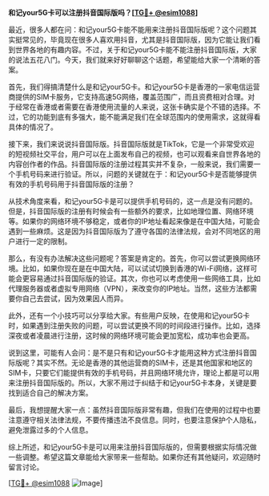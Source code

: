 **和记your5G卡可以注册抖音国际版吗？[[TG💪+ @esim1088](https://t.me/s/esim1088)]**

最近，很多人都在问：和记your5G卡能不能用来注册抖音国际版呢？这个问题其实挺常见的，毕竟现在很多人喜欢用抖音，尤其是抖音国际版，因为它能让我们看到世界各地的有趣内容。不过，关于和记your5G卡能不能注册抖音国际版，大家的说法五花八门。今天，我们就来好好聊聊这个话题，希望能给大家一个清晰的答案。

首先，我们得搞清楚什么是和记your5G卡。和记your5G卡是香港的一家电信运营商提供的SIM卡服务，它支持高速5G网络，覆盖范围广，而且资费相对合理。对于经常在香港或者需要在香港使用流量的人来说，这张卡确实是个不错的选择。不过，它的功能到底有多强大，能不能满足我们在全球范围内的使用需求，这就得看具体的情况了。

接下来，我们来说说抖音国际版。抖音国际版就是TikTok，它是一个非常受欢迎的短视频社交平台，用户可以在上面发布自己的视频，也可以观看来自世界各地的内容创作者的作品。抖音国际版的注册过程其实并不复杂，一般来说，我们需要一个手机号码来进行验证。所以，问题的关键就在于：和记your5G卡是否能够提供有效的手机号码用于抖音国际版的注册？

从技术角度来看，和记your5G卡是可以提供手机号码的，这一点是没有问题的。但是，抖音国际版的注册有时候会有一些额外的要求，比如地理位置、网络环境等。如果你的网络环境不够稳定，或者你的IP地址看起来像是在中国大陆，可能会遇到一些麻烦。这是因为抖音国际版为了遵守各国的法律法规，会对不同地区的用户进行一定的限制。

那么，有没有办法解决这些问题呢？答案是肯定的。首先，你可以尝试更换网络环境。比如，如果你现在是在中国大陆，可以试试切换到香港的Wi-Fi网络，这样可能会更容易通过抖音国际版的验证。其次，你也可以考虑使用一些网络工具，比如代理服务器或者虚拟专用网络（VPN），来改变你的IP地址。当然，这些方法都需要你自己去尝试，因为效果因人而异。

此外，还有一个小技巧可以分享给大家。有些用户反映，在使用和记your5G卡时，如果遇到注册失败的问题，可以尝试更换不同的时间段进行操作。比如，选择深夜或者凌晨进行注册，这时候的网络环境可能会更加宽松，成功率也会更高。

说到这里，可能有人会问：是不是只有和记your5G卡才能用这种方式注册抖音国际版呢？其实不然。无论是香港的其他运营商的SIM卡，还是其他国家和地区的SIM卡，只要它们能提供有效的手机号码，并且网络环境允许，理论上都是可以用来注册抖音国际版的。所以，大家不用过于纠结于和记your5G卡本身，关键是要找到适合自己的解决方案。

最后，我想提醒大家一点：虽然抖音国际版非常有趣，但我们在使用的过程中也要注意遵守相关法律法规，不要传播违法不良信息。同时，也要注意保护个人隐私，避免泄露过多的个人信息。

综上所述，和记your5G卡是可以用来注册抖音国际版的，但需要根据实际情况做一些调整。希望这篇文章能给大家带来一些帮助。如果你还有其他疑问，欢迎随时留言讨论。

[[TG💪+ @esim1088](https://t.me/s/esim1088) ![Image](https://i.postimg.cc/4NQfJmqS/Snipaste-2025-05-13-00-14-12.png)]